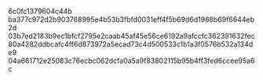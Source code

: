 6c0fc1379604c44b
ba377c972d2b903768995e4b53b3fbfd0031eff4f5b69d6d1988b69f6644eb2d
03b7ed2183b9ec1bfcf2795e2caab45af45e56ce6192a9afccfc362391632fec
80a4282ddbcafc4ff6d873972a5ecad73c4d500533c1b1a3f0576b532a134de9
04a661712e25083c76ecbc062dcfa0a5a9f83802115b95b4ff3fed6ccee95a6c
